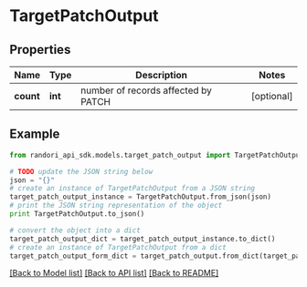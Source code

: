 # TargetPatchOutput


## Properties

Name | Type | Description | Notes
------------ | ------------- | ------------- | -------------
**count** | **int** | number of records affected by PATCH | [optional] 

## Example

```python
from randori_api_sdk.models.target_patch_output import TargetPatchOutput

# TODO update the JSON string below
json = "{}"
# create an instance of TargetPatchOutput from a JSON string
target_patch_output_instance = TargetPatchOutput.from_json(json)
# print the JSON string representation of the object
print TargetPatchOutput.to_json()

# convert the object into a dict
target_patch_output_dict = target_patch_output_instance.to_dict()
# create an instance of TargetPatchOutput from a dict
target_patch_output_form_dict = target_patch_output.from_dict(target_patch_output_dict)
```
[[Back to Model list]](../README.md#documentation-for-models) [[Back to API list]](../README.md#documentation-for-api-endpoints) [[Back to README]](../README.md)


